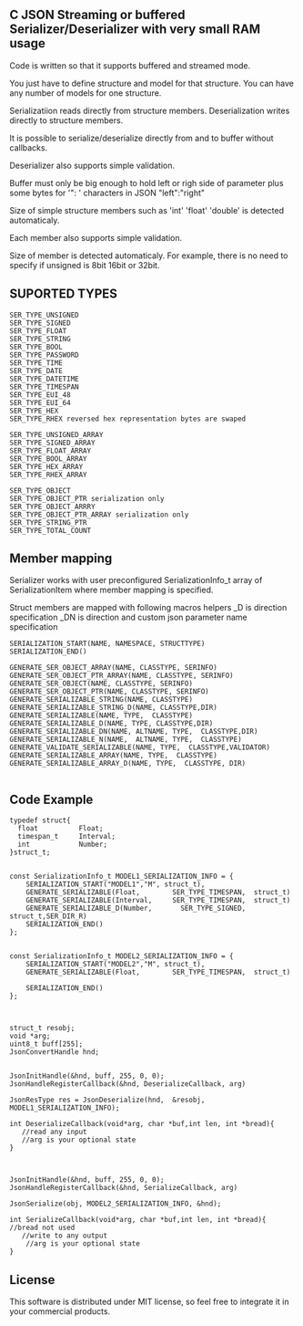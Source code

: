 ## C JSON Streaming or buffered Serializer/Deserializer with very small RAM usage
 
 Code is written so that it supports buffered and streamed mode.
 
 You just have to define structure and model for that structure. 
 You can have any number of models for one structure.
 
 Serializatiion reads directly from structure members.
 Deserialization writes directly to structure members.
 
 It is possible to serialize/deserialize directly from and to buffer without callbacks.
 
 Deserializer also supports simple validation.
 
 Buffer must only be big enough to hold left or righ side of parameter plus some bytes for '": ' characters in JSON "left":"right"
 
 Size of simple structure members such as 'int' 'float' 'double' is detected automaticaly. 
 
 Each member also supports simple validation.
 
Size of member is detected automaticaly. For example, there is no need to specify if unsigned is 8bit 16bit or 32bit.
 
## SUPORTED TYPES
```
SER_TYPE_UNSIGNED 
SER_TYPE_SIGNED   
SER_TYPE_FLOAT
SER_TYPE_STRING
SER_TYPE_BOOL
SER_TYPE_PASSWORD
SER_TYPE_TIME
SER_TYPE_DATE
SER_TYPE_DATETIME
SER_TYPE_TIMESPAN
SER_TYPE_EUI_48
SER_TYPE_EUI_64
SER_TYPE_HEX
SER_TYPE_RHEX reversed hex representation bytes are swaped

SER_TYPE_UNSIGNED_ARRAY
SER_TYPE_SIGNED_ARRAY 
SER_TYPE_FLOAT_ARRAY 
SER_TYPE_BOOL_ARRAY
SER_TYPE_HEX_ARRAY
SER_TYPE_RHEX_ARRAY

SER_TYPE_OBJECT 
SER_TYPE_OBJECT_PTR serialization only
SER_TYPE_OBJECT_ARRRY
SER_TYPE_OBJECT_PTR_ARRAY serialization only
SER_TYPE_STRING_PTR
SER_TYPE_TOTAL_COUNT
```
  

## Member mapping

Serializer works with user preconfigured  SerializationInfo_t array of SerializationItem where member mapping is specified.

Struct members are mapped with following macros helpers
 _D is direction specification
 _DN is direction and custom json parameter name specification 

```
SERIALIZATION_START(NAME, NAMESPACE, STRUCTTYPE)
SERIALIZATION_END() 

GENERATE_SER_OBJECT_ARRAY(NAME, CLASSTYPE, SERINFO)
GENERATE_SER_OBJECT_PTR_ARRAY(NAME, CLASSTYPE, SERINFO)
GENERATE_SER_OBJECT(NAME, CLASSTYPE, SERINFO)
GENERATE_SER_OBJECT_PTR(NAME, CLASSTYPE, SERINFO)
GENERATE_SERIALIZABLE_STRING(NAME, CLASSTYPE)
GENERATE_SERIALIZABLE_STRING_D(NAME, CLASSTYPE,DIR)
GENERATE_SERIALIZABLE(NAME, TYPE,  CLASSTYPE)
GENERATE_SERIALIZABLE_D(NAME, TYPE, CLASSTYPE,DIR)
GENERATE_SERIALIZABLE_DN(NAME, ALTNAME, TYPE,  CLASSTYPE,DIR)
GENERATE_SERIALIZABLE_N(NAME,  ALTNAME, TYPE,  CLASSTYPE)
GENERATE_VALIDATE_SERIALIZABLE(NAME, TYPE,  CLASSTYPE,VALIDATOR)
GENERATE_SERIALIZABLE_ARRAY(NAME, TYPE,  CLASSTYPE)
GENERATE_SERIALIZABLE_ARRAY_D(NAME, TYPE,  CLASSTYPE, DIR)


```
## Code Example

```
typedef struct{
  float          Float; 
  timespan_t     Interval;
  int            Number;
}struct_t;


const SerializationInfo_t MODEL1_SERIALIZATION_INFO = {
    SERIALIZATION_START("MODEL1","M", struct_t),
    GENERATE_SERIALIZABLE(Float,        SER_TYPE_TIMESPAN,  struct_t)  
    GENERATE_SERIALIZABLE(Interval,     SER_TYPE_TIMESPAN,  struct_t)  
    GENERATE_SERIALIZABLE_D(Number,       SER_TYPE_SIGNED,    struct_t,SER_DIR_R)  
    SERIALIZATION_END()
};


const SerializationInfo_t MODEL2_SERIALIZATION_INFO = {
    SERIALIZATION_START("MODEL2","M", struct_t),
    GENERATE_SERIALIZABLE(Float,        SER_TYPE_TIMESPAN,  struct_t)  

    SERIALIZATION_END()
};



struct_t resobj;
void *arg;
uint8_t buff[255]; 
JsonConvertHandle hnd;


JsonInitHandle(&hnd, buff, 255, 0, 0);
JsonHandleRegisterCallback(&hnd, DeserializeCallback, arg)

JsonResType res = JsonDeserialize(hnd,  &resobj, MODEL1_SERIALIZATION_INFO);

int DeserializeCallback(void*arg, char *buf,int len, int *bread){
   //read any input
   //arg is your optional state
}



JsonInitHandle(&hnd, buff, 255, 0, 0);
JsonHandleRegisterCallback(&hnd, SerializeCallback, arg)

JsonSerialize(obj, MODEL2_SERIALIZATION_INFO, &hnd);

int SerializeCallback(void*arg, char *buf,int len, int *bread){ //bread not used
   //write to any output
    //arg is your optional state
}
```

## License

This software is distributed under MIT license, so feel free to integrate it in your commercial products.
